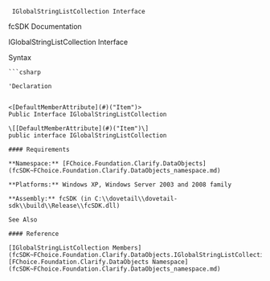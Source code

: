﻿     IGlobalStringListCollection Interface                                                   

fcSDK Documentation

IGlobalStringListCollection Interface

Syntax

```vbnet
```csharp

'Declaration
 

<[DefaultMemberAttribute](#)("Item")>
Public Interface IGlobalStringListCollection 

\[[DefaultMemberAttribute](#)("Item")\]
public interface IGlobalStringListCollection 

#### Requirements

**Namespace:** [FChoice.Foundation.Clarify.DataObjects](fcSDK~FChoice.Foundation.Clarify.DataObjects_namespace.md)

**Platforms:** Windows XP, Windows Server 2003 and 2008 family

**Assembly:** fcSDK (in C:\\dovetail\\dovetail-sdk\\build\\Release\\fcSDK.dll)

See Also

#### Reference

[IGlobalStringListCollection Members](fcSDK~FChoice.Foundation.Clarify.DataObjects.IGlobalStringListCollection_members.md)  
[FChoice.Foundation.Clarify.DataObjects Namespace](fcSDK~FChoice.Foundation.Clarify.DataObjects_namespace.md)